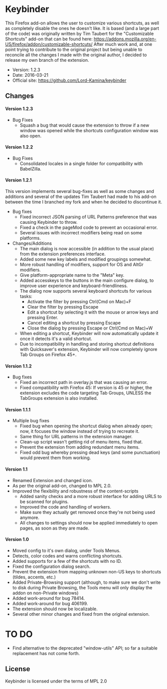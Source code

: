 # Keybinder

This Firefox add-on allows the user to customize various shortcuts, as well as completely disable the ones he doesn't like.
It is based (and a large part of the code) was originally written by Tim Taubert for the "Customizable Shortcuts" add-on that can be found here: https://addons.mozilla.org/en-US/firefox/addon/customizable-shortcuts/
After much work and, at one point trying to contribute to the original project but being unable to reconcile all the changes I made with the original author, I decided to release my own branch of the extension.

- Version: 1.2.3
- Date: 2016-03-21
- Official site: <https://github.com/Lord-Kamina/keybinder>

## Changes
#### Version 1.2.3

* Bug Fixes
	- Squash a bug that would cause the extension to throw if a new window was opened while the shortcuts configuration window was also open.

#### Version 1.2.2

* Bug Fixes
	- Consolidated locales in a single folder for compatibility with BabelZilla.

#### Version 1.2.1

This version implements several bug-fixes as well as some changes and additions and several of the updates Tim Taubert had made to his add-on between the time I branched my fork and when he decided to discontinue it.

* Bug fixes
	- Fixed incorrect JSON parsing of URL Patterns preference that was causing Keybinder to throw.
	- Fixed a check in the pageMod code to prevent an occasional error.
	- Several issues with incorrect modifiers being read on some platforms.
* Changes/Additions
	- The main dialog is now accessible (in addition to the usual place) from the extension preferences interface.
	- Added some new key labels and modified groupings somewhat.
	- More robust handling of modifiers, support for OS and AltGr modifiers.
	- Give platform-appropriate name to the "Meta" key.
	- Added accesskeys to the buttons in the main configure dialog, to improve user experience and keyboard-friendliness.
	- The dialog now supports several keyboard shortcuts for various tasks:
		- Activate the filter by pressing Ctrl(Cmd on Mac)+F
		- Clear the filter by pressing Escape
		- Edit a shortcut by selecting it with the mouse or arrow keys and pressing Enter.
		- Cancel editing a shortcut by pressing Escape
		- Close the dialog by pressing Escape or Ctrl(Cmd on Mac)+W
	- When editing a shortcut, Keybinder will now automatically update it once it detects it's a valid shortcut.
	- Due to incompatibility in handling and storing shortcut definitions with Quicksaver's extension, Keybinder will now completely ignore Tab Groups on Firefox 45+.

#### Version 1.1.2
* Bug fixes
	- Fixed an incorrect path in overlay.js that was causing an error.
	- Fixed compatibility with Firefox 45: If version is 45 or higher, the extension excludes the code targeting Tab Groups, UNLESS the TabGroups extension is also installed.

#### Version 1.1.1
* Multiple bug fixes
	- Fixed bug when opening the shortcut dialog when already open; now, it focuses the window instead of trying to recreate it.
	- Same thing for URL patterns in the extension manager.
	- Clean-up script wasn't getting rid of menu items, fixed that.
	- Prevent the extension from adding redundant menu items.
	- Fixed odd bug whereby pressing dead keys (and some punctuation) would prevent them from working.

#### Version 1.1
* Renamed Extension and changed icon.
* As per the original add-on, changed to MPL 2.0.
* Improved the flexibility and robustness of the content-scripts
	- Added sanity checks and a more robust interface for adding URLS to be scanned for plugins.
	- Improved the code and handling of workers.
	- Make sure they actually get removed once they're not being used anymore.
	- All changes to settings should now be applied immediately to open pages, as soon as they are made.

#### Version 1.0
* Moved config to it's own dialog, under Tools Menus.
* Detects, color codes and warns conflicting shortcuts.
* Added supports for a few of the shortcuts with no ID.
* Fixed the configuration dialog search.
* Prevent the extension from mapping unknown non-US keys to shortcuts (tildes, accents, etc.)
* Added Private-Browsing support (although, to make sure we don't write to disk during Private Browsing, the Tools menu will only display the addon on non-Private windows)
* Added work-around for bug 78414.
* Added work-around for bug 406199.
* The extension should now be localizable.
* Several other minor changes and fixed from the original extension.

# TO DO
* Find alternative to the deprecated "window-utils" API; so far a suitable replacement has not come forth.

## License

Keybinder is licensed under the terms of MPL 2.0
